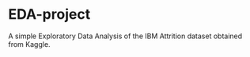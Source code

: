 # EDA-project
A simple Exploratory Data Analysis of the IBM Attrition dataset obtained from Kaggle.
